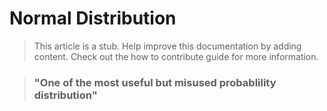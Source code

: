 # Normal Distribution

> This article is a stub. Help improve this documentation by adding content. Check out the how to contribute guide for more information.

> ### "One of the most useful but misused probablility distribution"


